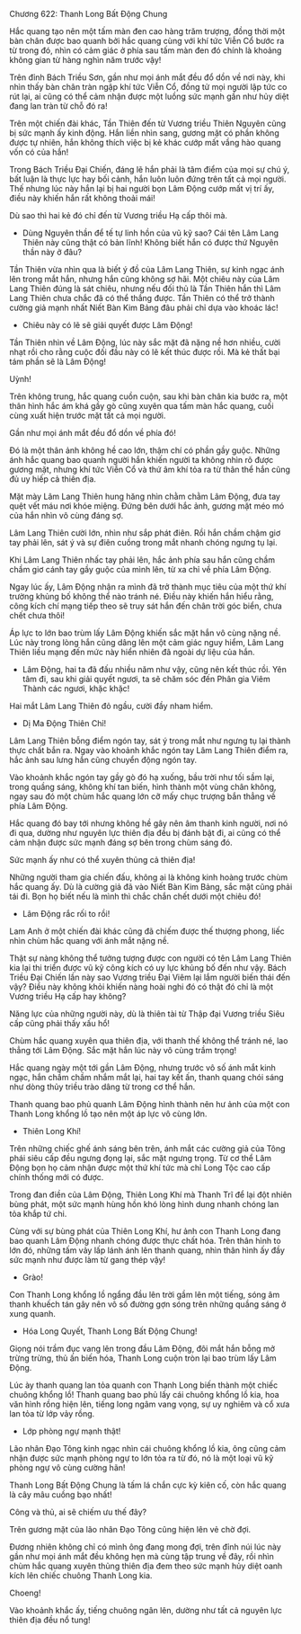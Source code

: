 




Chương 622: Thanh Long Bất Động Chung


Hắc quang tạo nên một tấm màn đen cao hàng trăm trượng, đồng thời một bàn chân được bao quanh bởi hắc quang cùng với khí tức Viễn Cổ bước ra từ trong đó, nhìn có cảm giác ở phía sau tấm màn đen đó chính là khoảng không gian từ hàng nghìn năm trước vậy!

Trên đỉnh Bách Triều Sơn, gần như mọi ánh mắt đều đổ dồn về nơi này, khi nhìn thấy bàn chân tràn ngập khí tức Viễn Cổ, đồng tử mọi người lập tức co rút lại, ai cũng có thể cảm nhận được một luồng sức mạnh gần như hủy diệt đang lan tràn từ chỗ đó ra!

Trên một chiến đài khác, Tần Thiên đến từ Vương triều Thiên Nguyên cũng bị sức mạnh ấy kinh động. Hắn liền nhìn sang, gương mặt có phần không được tự nhiên, hắn không thích việc bị kẻ khác cướp mất vầng hào quang vốn có của hắn!

Trong Bách Triều Đại Chiến, đáng lẽ hắn phải là tâm điểm của mọi sự chú ý, bất luận là thực lực hay bối cảnh, hắn luôn luôn đứng trên tất cả mọi người. Thế nhưng lúc này hắn lại bị hai người bọn Lâm Động cướp mất vị trí ấy, điều này khiến hắn rất không thoải mái!

Dù sao thì hai kẻ đó chỉ đến từ Vương triều Hạ cấp thôi mà.

- Dùng Nguyên thần để tế tự linh hồn của vũ kỹ sao? Cái tên Lâm Lang Thiên này cũng thật có bản lĩnh! Không biết hắn có được thứ Nguyên thần này ở đâu?

Tần Thiên vừa nhìn qua là biết ý đồ của Lâm Lang Thiên, sự kinh ngạc ánh lên trong mắt hắn, nhưng hắn cũng không sợ hãi. Một chiêu này của Lâm Lang Thiên đúng là sát chiêu, nhưng nếu đối thủ là Tần Thiên hắn thì Lâm Lang Thiên chưa chắc đã có thể thắng được. Tần Thiên có thể trở thành cường giả mạnh nhất Niết Bàn Kim Bảng đâu phải chỉ dựa vào khoác lác!

- Chiêu này có lẽ sẽ giải quyết được Lâm Động!

Tần Thiên nhìn về Lâm Động, lúc này sắc mặt đã nặng nề hơn nhiều, cười nhạt rồi cho rằng cuộc đối đầu này có lẽ kết thúc được rồi. Mà kẻ thất bại tám phần sẽ là Lâm Động!

Uỳnh!

Trên không trung, hắc quang cuồn cuộn, sau khi bàn chân kia bước ra, một thân hình hắc ám khá gầy gò cũng xuyên qua tấm màn hắc quang, cuối cùng xuất hiện trước mặt tất cả mọi người.

Gần như mọi ánh mắt đều đổ dồn về phía đó!

Đó là một thân ảnh không hề cao lớn, thậm chí có phần gầy guộc. Những ánh hắc quang bao quanh người hắn khiến người ta không nhìn rõ được gương mặt, nhưng khí tức Viễn Cổ và thứ âm khí tỏa ra từ thân thể hắn cũng đủ uy hiếp cả thiên địa.

Mặt mày Lâm Lang Thiên hung hăng nhìn chằm chằm Lâm Động, đưa tay quệt vết máu nơi khóe miệng. Đứng bên dưới hắc ảnh, gương mặt méo mó của hắn nhìn vô cùng đáng sợ.

Lâm Lang Thiên cười lớn, nhìn như sắp phát điên. Rồi hắn chầm chậm giơ tay phải lên, sát ý và sự điên cuồng trong mắt nhanh chóng ngưng tụ lại.

Khi Lâm Lang Thiên nhấc tay phải lên, hắc ảnh phía sau hắn cũng chầm chầm giơ cánh tay gầy guộc của mình lên, từ xa chỉ về phía Lâm Động.

Ngay lúc ấy, Lâm Động nhận ra mình đã trở thành mục tiêu của một thứ khí trường khủng bố không thể nào tránh né. Điều này khiến hắn hiểu rằng, công kích chí mạng tiếp theo sẽ truy sát hắn đến chân trời góc biển, chưa chết chưa thôi!

Áp lực to lớn bao trùm lấy Lâm Động khiến sắc mặt hắn vô cùng nặng nề. Lúc này trong lòng hắn cũng dâng lên một cảm giác nguy hiểm, Lâm Lang Thiên liều mạng đến mức này hiển nhiên đã ngoài dự liệu của hắn.

- Lâm Động, hai ta đã đấu nhiều năm như vậy, cũng nên kết thúc rồi. Yên tâm đi, sau khi giải quyết ngươi, ta sẽ chăm sóc đến Phân gia Viêm Thành các ngươi, khặc khặc!

Hai mắt Lâm Lang Thiên đỏ ngầu, cười đầy nham hiểm.

- Dị Ma Động Thiên Chỉ!

Lâm Lang Thiên bỗng điểm ngón tay, sát ý trong mắt như ngưng tụ lại thành thực chất bắn ra. Ngay vào khoảnh khắc ngón tay Lâm Lang Thiên điểm ra, hắc ảnh sau lưng hắn cũng chuyển động ngón tay.

Vào khoảnh khắc ngón tay gầy gò đó hạ xuống, bầu trời như tối sầm lại, trong quầng sáng, không khí tan biến, hình thành một vùng chân không, ngay sau đó một chùm hắc quang lớn cỡ mấy chục trượng bắn thẳng về phía Lâm Động.

Hắc quang đó bay tới nhưng không hề gây nên âm thanh kinh người, nơi nó đi qua, dường như nguyên lực thiên địa đều bị đánh bật đi, ai cũng có thể cảm nhận được sức mạnh đáng sợ bên trong chùm sáng đó.

Sức mạnh ấy như có thể xuyên thủng cả thiên địa!

Những người tham gia chiến đấu, không ai là không kinh hoàng trước chùm hắc quang ấy. Dù là cường giả đã vào Niết Bàn Kim Bảng, sắc mặt cũng phải tái đi. Bọn họ biết nếu là mình thì chắc chắn chết dưới một chiêu đó!

- Lâm Động rắc rối to rồi!

Lam Anh ở một chiến đài khác cũng đã chiếm được thế thượng phong, liếc nhìn chùm hắc quang với ánh mắt nặng nề.

Thật sự nàng không thể tưởng tượng được con người có tên Lâm Lang Thiên kia lại thi triển được vũ kỹ công kích có uy lực khủng bố đến như vậy. Bách Triều Đại Chiến lần này sao Vương triều Đại Viêm lại lắm người biến thái đến vậy? Điều này không khỏi khiến nàng hoài nghi đó có thật đó chỉ là một Vương triều Hạ cấp hay không?

Năng lực của những người này, dù là thiên tài từ Thập đại Vương triều Siêu cấp cũng phải thấy xấu hổ!

Chùm hắc quang xuyên qua thiên địa, với thanh thế không thể tránh né, lao thẳng tới Lâm Động. Sắc mặt hắn lúc này vô cùng trầm trọng!

Hắc quang ngày một tới gần Lâm Động, nhưng trước vô số ánh mắt kinh ngạc, hắn chầm chầm nhắm mắt lại, hai tay kết ấn, thanh quang chói sáng như dòng thủy triều trào dâng từ trong cơ thể hắn.

Thanh quang bao phủ quanh Lâm Động hình thành nên hư ảnh của một con Thanh Long khổng lồ tạo nên một áp lực vô cùng lớn.

- Thiên Long Khí!

Trên những chiếc ghế ánh sáng bên trên, ánh mắt các cường giả của Tông phái siêu cấp đều ngưng đọng lại, sắc mặt ngưng trọng. Từ cơ thể Lâm Động bọn họ cảm nhận được một thứ khí tức mà chỉ Long Tộc cao cấp chính thống mới có được.

Trong đan điền của Lâm Động, Thiên Long Khí mà Thanh Trĩ để lại đột nhiên bùng phát, một sức mạnh hùng hồn khó lòng hình dung nhanh chóng lan tỏa khắp tứ chi.

Cùng với sự bùng phát của Thiên Long Khí, hư ảnh con Thanh Long đang bao quanh Lâm Động nhanh chóng được thực chất hóa. Trên thân hình to lớn đó, những tấm vảy lấp lánh ánh lên thanh quang, nhìn thân hình ấy đầy sức mạnh như được làm từ gang thép vậy!

- Grào!

Con Thanh Long khổng lồ ngẩng đầu lên trời gầm lên một tiếng, sóng âm thanh khuếch tán gây nên vô số đường gợn sóng trên những quầng sáng ở xung quanh.

- Hóa Long Quyết, Thanh Long Bất Động Chung!

Giọng nói trầm đục vang lên trong đầu Lâm Động, đôi mắt hắn bỗng mở trừng trừng, thủ ấn biến hóa, Thanh Long cuộn tròn lại bao trùm lấy Lâm Động.

Lúc ày thanh quang lan tỏa quanh con Thanh Long biến thành một chiếc chuông khổng lồ! Thanh quang bao phủ lấy cái chuông khổng lồ kia, hoa văn hình rồng hiện lên, tiếng long ngâm vang vọng, sự uy nghiêm và cổ xưa lan tỏa từ lớp vảy rồng.

- Lớp phòng ngự mạnh thật!

Lão nhân Đạo Tông kinh ngạc nhìn cái chuông khổng lồ kia, ông cũng cảm nhận được sức mạnh phòng ngự to lớn tỏa ra từ đó, nó là một loại vũ kỹ phòng ngự vô cùng cường hãn!

Thanh Long Bất Động Chung là tấm lá chắn cực kỳ kiên cố, còn hắc quang là cây mâu cuồng bạo nhất!

Công và thủ, ai sẽ chiếm ưu thế đây?

Trên gương mặt của lão nhân Đạo Tông cũng hiện lên vẻ chờ đợi.

Đương nhiên không chỉ có mình ông đang mong đợi, trên đỉnh núi lúc này gần như mọi ánh mắt đều không hẹn mà cùng tập trung về đây, rồi nhìn chùm hắc quang xuyên thủng thiên địa đem theo sức mạnh hủy diệt oanh kích lên chiếc chuông Thanh Long kia.

Choeng!

Vào khoảnh khắc ấy, tiếng chuông ngân lên, dường như tất cả nguyên lực thiên địa đều nổ tung!




